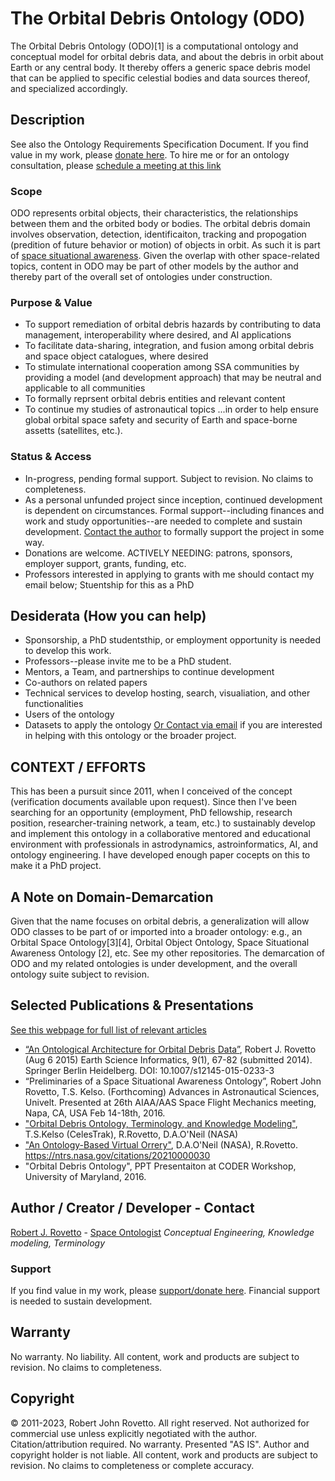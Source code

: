 # The Orbital Debris Ontology (ODO)
The Orbital Debris Ontology (ODO)[1] is a computational ontology and conceptual model for orbital debris data, and about the debris in orbit about Earth or any central body. It thereby offers a generic space debris model that can be applied to specific celestial bodies and data sources thereof, and specialized accordingly. 

## Description
See also the Ontology Requirements Specification Document. If you find value in my work, please [donate here](https://gogetfunding.com/creating-meaning-full-space-terminologies-knowledge-models-for-space-safety/). To hire me or for an ontology consultation, please [schedule a meeting at this link](https://tinyurl.com/yas7trzy)

### Scope
ODO represents orbital objects, their characteristics, the relationships between them and the orbited body or bodies. The orbital debris domain involves observation, detection, identificaiton, tracking and propogation (predition of future behavior or motion) of objects in orbit. As such it is part of [space situational awareness](https://github.com/rrovetto/space-situational-awareness-domain-ontology). Given the overlap with other space-related topics, content in ODO may be part of other models by the author and thereby part of the overall set of ontologies under construction. 

### Purpose & Value
* To support remediation of orbital debris hazards by contributing to data management, interoperability where desired, and AI applications
* To facilitate data-sharing, integration, and fusion among orbital debris and space object catalogues, where desired
* To stimulate international cooperation among SSA communities by providing a model (and development approach) that may be neutral and applicable to all communities
* To formally reprsent orbital debris entities and relevant content
* To continue my studies of astronautical topics
...in order to help ensure global orbital space safety and security of Earth and space-borne assetts (satellites, etc.).

### Status & Access
* In-progress, pending formal support. Subject to revision. No claims to completeness.
* As a personal unfunded project since inception, continued development is dependent on circumstances. Formal support--including finances and work and study opportunities--are needed to complete and sustain development. [Contact the author](https://ontospace.wordpress.com/contact) to formally support the project in some way. 
* Donations are welcome. ACTIVELY NEEDING: patrons, sponsors, employer support, grants, funding, etc. 
* Professors interested in applying to grants with me should contact my email below; Stuentship for this as a PhD 

## Desiderata (How you can help)
* Sponsorship, a PhD studentsthip, or employment opportunity is needed to develop this work.
* Professors--please invite me to be a PhD student. 
* Mentors, a Team, and partnerships to continue development
* Co-authors on related papers
* Technical services to develop hosting, search, visualiation, and other functionalities
* Users of the ontology
* Datasets to apply the ontology
[Or Contact via email](mailto:rrovetto@terpalum.umd.edu) if you are interested in helping with this ontology or the broader project. 

## CONTEXT / EFFORTS 
This has been a pursuit since 2011, when I conceived of the concept (verification documents available upon request). Since then I've been searching for an opportunity (employment, PhD fellowship, research position, researcher-training network, a team, etc.) to sustainably develop and implement this ontology in a collaborative mentored and educational environment with professionals in astrodynamics, astroinformatics, AI, and ontology engineering. I have developed enough paper cocepts on this to make it a PhD project.

## A Note on Domain-Demarcation
Given that the name focuses on orbital debris, a generalization will allow ODO classes to be part of or imported into a broader ontology: e.g., an Orbital Space Ontology[3][4], Orbital Object Ontology, Space Situational Awareness Ontology [2], etc. See my other repositories. The demarcation of ODO and my related ontologies is under development, and the overall ontology suite subject to revision.

## Selected Publications & Presentations
[See this webpage for full list of relevant articles](https://ontospace.wordpress.com/publications)

* [“An Ontological Architecture for Orbital Debris Data”](http://link.springer.com/article/10.1007/s12145-015-0233-3), Robert J. Rovetto (Aug 6 2015) Earth Science Informatics, 9(1), 67-82 (submitted 2014). Springer Berlin Heidelberg. DOI: 10.1007/s12145-015-0233-3
* “Preliminaries of a Space Situational Awareness Ontology”, Robert John Rovetto, T.S. Kelso. (Forthcoming) Advances in Astronautical Sciences, Univelt. Presented at 26th AIAA/AAS Space Flight Mechanics meeting, Napa, CA, USA Feb 14-18th, 2016.
* ["Orbital Debris Ontology, Terminology, and Knowledge Modeling"](https://ntrs.nasa.gov/search.jsp?R=20200000988), T.S.Kelso (CelesTrak), R.Rovetto, D.A.O'Neil (NASA)
* ["An Ontology-Based Virtual Orrery"](https://ntrs.nasa.gov/citations/20210000030), D.A.O'Neil (NASA), R.Rovetto. https://ntrs.nasa.gov/citations/20210000030
* "Orbital Debris Ontology", PPT Presentaiton at CODER Workshop, University of Maryland, 2016.
 
## Author / Creator / Developer - Contact
[Robert J. Rovetto](http://orcid.org/0000-0003-3835-7817) - [Space Ontologist](https://purl.org/space-ontology)
_Conceptual Engineering, Knowledge modeling, Terminology_

### Support
If you find value in my work, please [support/donate here](https://gogetfunding.com/knowledge-organization-services-ontology-terminology-metadata-concept-analysis/). Financial support is needed to sustain development.

## Warranty 
No warranty. No liability. All content, work and products are subject to revision. No claims to completeness.  

## Copyright
© 2011-2023, Robert John Rovetto. All right reserved.
Not authorized for commercial use unless explicitly negotiated with the author. Citation/attribution required.
No warranty. Presented "AS IS". Author and copyright holder is not liable. All content, work and products are subject to revision. No claims to completeness or complete accuracy.
